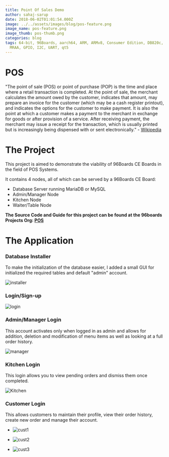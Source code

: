 ```yaml
---
title: Point Of Sales Demo
author: sahaj-sarup
date: 2018-06-02T01:01:54.000Z
image: ../../assets/images/blog/pos-feature.png
image_name: pos-feature.png
image_thumb: pos-thumb.png
categories: blog
tags: 64-bit, 96Boards, aarch64, ARM, ARMv8, Consumer Edition, DB820c, hiKey,
  MRAA, GPIO, I2C, UART, qt5
---
```


# POS

"The point of sale (POS) or point of purchase (POP) is the time and place where a retail transaction is completed. At the point of sale, the merchant calculates the amount owed by the customer, indicates that amount, may prepare an invoice for the customer (which may be a cash register printout), and indicates the options for the customer to make payment. It is also the point at which a customer makes a payment to the merchant in exchange for goods or after provision of a service. After receiving payment, the merchant may issue a receipt for the transaction, which is usually printed but is increasingly being dispensed with or sent electronically." - [Wikipedia](https://en.wikipedia.org/wiki/Point_of_sale)

# The Project

This project is aimed to demonstrate the viability of 96Boards CE Boards in the field of POS Systems.

It contains 4 nodes, all of which can be served by a 96Boards CE Board:

- Database Server running MariaDB or MySQL
- Admin/Manager Node
- Kitchen Node
- Waiter/Table Node

**The Source Code and Guide for this project can be found at the 96boards Projects Org: [POS](https://github.com/96boards-projects/pos)**

# The Application

### Database Installer

To make the initialization of the database easier, I added a small GUI for initialized the required tables and default "admin" account.

![installer](https://i.imgur.com/cY8DPD7.png)

### Login/Sign-up

![login](https://i.imgur.com/hPgnfDO.png)

### Admin/Manager Login

This account activates only when logged in as admin and allows for addition, deletion and modification of menu items as well as looking at a full order history.

![manager](https://i.imgur.com/5F3whPW.png)

### Kitchen Login

This login allows you to view pending orders and dismiss them once completed.

![Kitchen](https://i.imgur.com/zlJ79CT.png)

### Customer Login

This allows customers to maintain their profile, view their order history, create new order and manage their account.

- ![cust1](https://i.imgur.com/EUp1MhX.png)

- ![cust2](https://i.imgur.com/KFpEg7I.png)

- ![cust3](https://i.imgur.com/sEzMKWj.png)
